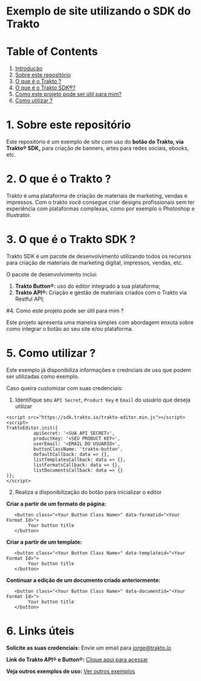 # Exemplo de site utilizando o SDK do Trakto

# Table of Contents
1. [Introdução](#intro)
2. [Sobre este repositório](#about_repo)
3. [O que é o Trakto ?](#about_trakto)
4. [O que é o Trakto SDK®?](#about_trakto_sdk)
5. [Como este projeto pode ser útil para mim?](#useful)
6. [Como utilizar ?](#howto)

# 1. Sobre este repositório

Este repositório é um exemplo de site com uso do **botão do Trakto, via Trakto® SDK,** para criação de banners, artes para redes sociais, ebooks, etc.

# 2. O que é o Trakto ?

Trakto é uma plataforma de criação de materiais de marketing, vendas e impressos. Com o trakto você consegue criar designs profissionais sem ter experiência com plataformas complexas, como por exemplo o Photoshop e Illustrator.

# 3. O que é o Trakto SDK ?

Trakto SDK é um pacote de desenvolvimento utilizando todos os recursos para criação de materiais de marketing digital, impressos, vendas, etc.

O pacote de desenvolvimento inclui:

1. **Trakto Button®:** uso do editor integrado a sua plataforma;
2. **Trakto API®:** Criação e gestão de materiais criados com o Trakto via Restful API;

#4. Como este projeto pode ser útil para mim ?

Este projeto apresenta uma maneira simples com abordagem enxuta sobre como integrar o botão ao seu site e/ou plataforma.

# 5. Como utilizar ?

Este exemplo já disponibiliza informações e crednciais de uso que podem ser utilizadas como exemplo.

Caso queira customizar com suas credenciais:

1. Identifique seu `API Secret`, `Product Key` e `Email` do usuário que deseja utilizar

```
<script src="https://sdk.trakto.io/trakto-editor.min.js"></script>
<script>
TraktoEditor.init({
          apiSecret: '<SUA API SECRET>',
          productKey: '<SEU PRODUCT KEY>',
          userEmail: '<EMAIL DO USUARIO>',
          buttonClassName: 'trakto-button',
          defaultCallback: data => {},
          listTemplatesCallback: data => {},
          listFormatsCallback: data => {},
          listDocumentsCallback: data => {}
)};
</script>
```

2. Realiza a disponibilização do botão para inicializar o editor

**Criar a partir de um formato de página:**
```
   <button class="<Your Button Class Name>" data-formatid="<Your Format Id>"> 
        Your button title 
   </button>
```
**Criar a partir de um template:**
```
   <button class="<Your Button Class Name>" data-templateid="<Your Format Id>"> 
        Your button title 
   </button>
```
**Continuar a edição de um documento criado anteriormente:**
```
   <button class="<Your Button Class Name>" data-documentid="<Your Format Id>"> 
        Your button title 
   </button>
```
# 6. Links úteis

**Solicite as suas credenciais:** Envie um email para jorge@trakto.io

**Link do Trakto API® e Button®:** [Clique aqui para acessar](https://traktoapi.docs.apiary.io/)

**Veja outros exemplos de uso:** [Ver outros exemplos](https://trakto.design)
